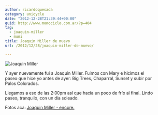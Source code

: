 ```yaml
---
author: ricardoquesada
category: unicycle
date: "2012-12-28T21:39:44+00:00"
guid: http://www.monociclo.com.ar/?p=404
tag:
  - joaquin-miller
  - muni
title: Joaquin Miller de nuevo
url: /2012/12/28/joaquin-miller-de-nuevo/

---
```

![Joaquin Miller](https://lh6.googleusercontent.com/-OB_-AOpm5g0/UN4F-WYabEI/AAAAAAAArTM/JyovWclJDiY/s640/P1000115.JPG)

Y ayer nuevamente fui a Joaquin Miller. Fuimos con Mary e hicimos el paseo que
hice yo antes de ayer: Big Trees, Chaparral, Sunset y subir por Palos Colorados.

Llegamos a eso de las 2:00pm así que hacía un poco de frío al final.
Lindo paseo, tranquilo, con un día soleado.

Fotos aca: [Joaquin Miller - encore.](https://picasaweb.google.com/111588202880883771967/JoaquinMillerDec2012Enconre#)
